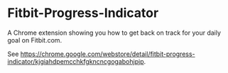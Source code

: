 Fitbit-Progress-Indicator
=========================

A Chrome extension showing you how to get back on track for your daily goal on Fitbit.com.

See https://chrome.google.com/webstore/detail/fitbit-progress-indicator/kjgiahdpemcchkfgkncncgogabohjpjp.
